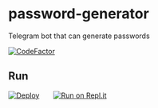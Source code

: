# password-generator
Telegram bot that can generate passwords

[![CodeFactor](https://www.codefactor.io/repository/github/rekayno/password-generator/badge)](https://www.codefactor.io/repository/github/rekayno/password-generator)
## Run
[![Deploy](https://www.herokucdn.com/deploy/button.svg)](https://heroku.com/deploy?template=https://github.com/rekayno/password-generator)&nbsp;&nbsp;&nbsp;&nbsp;&nbsp;&nbsp;
[![Run on Repl.it](https://repl.it/badge/github/rekayno/password-generator)](https://repl.it/github/rekayno/password-generator)
